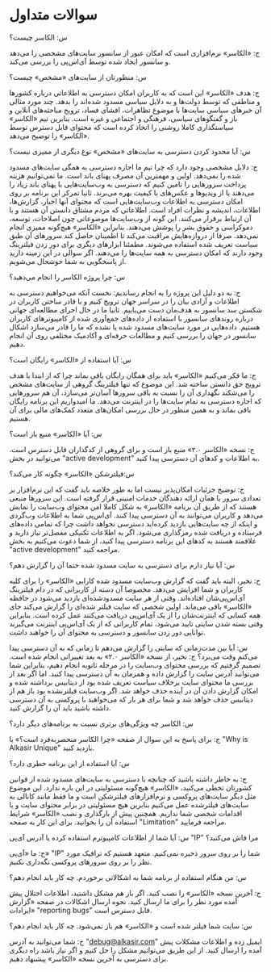 # سوالات متداول #


س: الكاسر چیست؟

ج: «الكاسر» نرم‌افزاری است که امکان عبور از سانسور سایت‌های مشخصی را می‌دهد و سانسور ایجاد شده توسط آی‌اس‌پی را بررسی می‌کند.



س: منظورتان از سایت‌های «مشخص» چیست؟

ج: هدف «الكاسر» این است که به کاربران امکان دسترسی به اطلاعاتی درباره کشورها و مناطقی که توسط دولت‌ها و به دلایل سیاسی مسدود شده‌اند را بدهد. چند مورد مثالی آن خبرهای سیاسی سایت‌ها با موضوع تظاهرات‌، افشای فساد، ترویج مباحثه‌های آنلاین و باز و گفتگوهای سیاسی، فرهنگی و اجتماعی و غیره است. بنابرین تیم «الكاسر» سیاستگذاری کاملا روشنی را اتخاذ کرده است که محتوای قابل دسترس توسط «الكاسر» را توضیح می‌دهد.



س: آیا محدود کردن دسترسی به سایت‌های «مشخص» نوع دیگری از ممیزی نیست؟

ج: دلایل مشخصی وجود دارد که چرا تیم ما اجازه دسترسی به همگی سایت‌های مسدود شده را نمی‌دهد. اولین و مهمترین آن مصرف پهنای باند است. ما نمی‌توانیم هزینه پرداخت سرورهایی را تامین کنیم که دسترسی به وب‌سایت‌هایی با پهنای باند زیاد را می‌دهند یا از ویدیوها و عکس‌های با کیفیت بهره می‌برند. ثانیا تمرکز این برنامه بر روی امکان دسترسی به اطلاعات وب‌سایت‌هایی است که محتوای آنها اخبار، گزارش‌ها، اطلاعات، اندیشه و نظرات افراد است. اطلاعاتی که مردم مشتاق دانستن آن هستند و با آن ارتباط برقرار می‌کنند. این گونه از وب‌سایت‌ها موضوعاتی چون اصلاحات، توسعه، دموکراسی و حقوق بشر را پوشش می‌دهند. بنابراین «الكاسر» هیچ‌گونه ممیزی انجام نمی‌دهد. صرفا از دروازه‌هایش مراقبت می‌کند تا اطمینان حاصل کند سرورهای آن طبق سیاست تعریف شده استفاده می‌شوند. مطمئنا ابزارهای دیگری برای دور زدن فیلترینگ وجود دارند که امکان دسترسی به همه سایت‌ها را می‌دهند.
اگر سوالی در این زمینه دارید از پاسخگویی به شما خوشحال می‌شویم.



س: چرا پروژه الكاسر را انجام می‌دهید؟

ج: به دو دلیل این پروژه را به انجام رساندیم: نخست آنکه می‌خواهیم دسترسی به اطلاعات و آزادی بیان را در سراسر جهان ترویج کنیم و با قادر ساختن کاربران در شکستن سد سانسور به هدف‌مان دست می‌یابیم. ثانیا ما در حال اجرای مطالعه‌ای جهانی درباره روند‌های سانسور با استفاده از داده‌های جمع‌آوری شده از کامپیوترهای کاربران هستیم. داده‌هایی در مورد سایت‌های مسدود شده یا نشده که ما را قادر می‌سازد اشکال سانسور در جهان را بررسی کنیم و مطالعات حرفه‌ای و آکادمیک مختلفی روی آن انجام دهیم.



س: آیا استفاده از «الكاسر» رایگان است؟

ج: ما فکر می‌کنیم «الكاسر» باید برای همگان رایگان باقی بماند چرا که از ابتدا با هدف ترویج حق دانستن ساخته شد. این موضوع که تنها فیلترینگ گروهی از سایت‌های مشخص را می‌شکند نگهداری آن را نسبت به باقی سرورها آسان‌تر می‌سازد، آن هم سرورهایی که اجازه دسترسی به تمام سایت‌ها را در اینترنت می‌دهد. ما امیدواریم این برنامه رایگان باقی بماند و به همین منظور در حال بررسی امکان‌های متعدد کمک‌های مالی برای آن هستیم.


س: آیا «الكاسر» منبع باز است؟

ج: نسخه «الكاسر ۲.۰» منبع باز است و برای گروهی از کدگذاران قابل دسترس است. می‌توانید در بخش "active development" به اطلاعات و کدهای آن دسترسی پیدا کنید.



س:فیلترشکن «الكاسر» چگونه کار می‌کند؟

ج: توضیح جزئیات امکان‌پذیر نیست اما به طور خلاصه باید گفت که این نرم‌افزار بر تعدادی سرور یا همان ارائه دهندگان خدمات امنیتی قرار گرفته است. این سرورها منبعی هستند که از طریق آن برنامه «الكاسر» به شکل کاملا امن محتوای وب‌سایت را نمایش می‌دهد و کاربران می‌توانند به آن دسترسی پیدا کنند. آی‌اس‌پی شما به اطلاعات وب‌گردی و اینکه از چه سایت‌هایی بازدید کرده‌اید دسترسی نخواهد داشت چرا که تمامی داده‌های فرستاده و دریافت شده رمزگذاری می‌شود. اگر به اطلاعات تکنیکی مفصل‌تر نیاز دارید و علاقمند هستند به کدهای این برنامه دسترسی پیدا کنید، از شما دعوت می‌کنیم به بخش "active development" مراجعه کنید.


س: آیا نیاز دارم برای دسترسی به سایت مسدود شده حتما آن را گزارش دهم؟

ج: نخیر، البته باید گفت که گزارش وب‌سایت مسدود شده کارایی «الكاسر» را برای کلیه کاربران و شما افزایش می‌دهد. مخصوصا آن دسته از کاربرانی که در دام فیلترینگ آی‌اس‌پی‌شان افتاده‌اند. وقتی از هر سایت مسدودشده‌ای بازدید می‌شود در حافظه «الكاسر» باقی می‌ماند. اولین شخصی که سایت فیلتر شده‌ای را گزارش می‌کند جای همه کسانی که اینترنت‌شان را از یک آی‌اس‌پی دریافت می‌کنند عمل کرده است. بنابراین وقتی بسته شدن سایتی تایید می‌شود، تمام کاربرانی که از یک آی‌اس‌پی اینترنت می‌گیرند توانایی دور زدن سانسور و دسترسی به محتوای آن را خواهند داشت.



س: آیا بین مدت‌زمانی که سایتی را گزارش می‌دهم تا زمانی که به آن دسترسی پیدا می‌کنم وقت می‌برد؟
ج: نخیر، از نسخه «الكاسر ۲.۰» به بعد تغییراتی انجام شده است. تصمیم گرفتیم که بررسی محتوای وب‌سایت را در مرحله ثانویه انجام دهیم، بنابراین شما می‌توانید آدرس سایت را گزارش داده و همزمان به آن دسترسی پیدا کنید. اما اگر بعد از بررسی ما محتوای سایت برخلاف سیاست تعریف شده بود از دیتابیس برداشته شده و امکان گزارش دادن آن در آینده حذف خواهد شد. اگر وب‌سایت فیلترنشده بود باز هم از دیتابیس حذف خواهد شد و شما برای هر بار که می‌خواهید با پروکسی به آن دسترسی داشته باشید باید آن را گزارش کنید.



س: الكاسر چه ویژگی‌های برتری نسبت به برنامه‌های دیگر دارد؟

ج: برای پاسخ به این سوال از صفحه «چرا الكاسر منحصربه‌فرد است؟» یا "Why is Alkasir Unique" بازدید کنید.



س: آیا استفاده از این برنامه خطری دارد؟

ج: به خاطر داشته باشید که چنانچه با دسترسی به سایت‌های مسدود شده از قوانین کشورتان تخطی می‌کنید، «الكاسر» هیچ‌گونه مسئولیتی در این باره ندارد. این موضوع مثل دیگر سایت‌های پروکسی و نرم‌افزارهای فیلترشکن است و ما فقط مانند کانالی به سایت‌های‌ فیلترشده عمل می‌کنیم بنابرین هیچ مسئولیتی در برابر محتوای سایت و یا اقدامات شخصی شما نداریم. همچنین پیش از بارگذاری و نصب «الكاسر» شرایط استفاده آن را بخوانید. برای این کار به صفحه "Limitation" مراجعه فرمایید.


س: آیا شما از اطلاعات کامپیوترم استفاده کرده یا آدرس آی‌پی "IP" مرا فاش می‌کنید؟

ج: ما «آی‌پی» "IP" شما را بر روی سرور ذخیره نمی‌کنیم. متعهد هستیم که ترافیک مورد نظر را بر روی سرورهای پروکسی نگه‌داری نکنیم.



س: من هنگام استفاده از برنامه شما به اشکالاتی برخوردم. چه کار باید انجام دهم؟

ج: آخرین نسخه «الكاسر» را نصب کنید. اگر باز هم مشکل داشتید، اطلاعات اختلال پیش آمده مورد نظر را برای ما ارسال کنید. نحوه ارسال اشکالات در صفحه «گزارش ایرادات» "reporting bugs" قابل دسترس است.



س: سایت شما فیلتر شده است و «الكاسر» هم باز نمی‌شود. چه کار باید انجام دهم؟

ج: شما می‌توانید به آدرس "debug@alkasir.com" ایمیل زده و اطلاعات مشکلات پیش آمده را ارسال کنید. از این طریق می‌توانیم مشکل را حل کنیم و اگر نیاز باشد راه دیگری برای دسترسی به آخرین نسخه «الكاسر» پیشنهاد دهیم.
